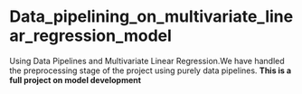 # Data_pipelining_on_multivariate_linear_regression_model
Using Data Pipelines and Multivariate Linear Regression.We have handled the preprocessing stage of the project using purely data pipelines. 
**This is a full project on model development**
